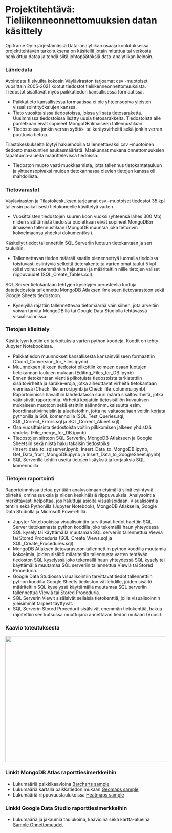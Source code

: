 # Projektitehtävä: Tieliikenneonnettomuuksien datan käsittely

Opiframe Oy:n järjestämässä Data-analytiikan osaaja koulutuksessa projektitehtävän tarkoituksena on käsitellä jotain mitattua tai verkosta hankkittua dataa ja tehdä siitä johtopäätöksiä data-analytiikan keinoin. 

### Lähdedata

Avoindata.fi sivuilta kokosin Väyläviraston tarjoamat csv -muotoiset vuosittain 2005-2021 kootut tiedostot tieliikenneonnettomuuksista. Tiedostot sisältävät myös paikkatiedon kansallisessa formaatissa.
- Paikkatieto kansallisessa formaatissa ei ole yhteensopiva yleisten visualisointityökalujen kanssa.
- Tieto vuosittaisissa tiedostoissa, joissa yli sata tietosaraketta. Uusimmissa tiedostoissa lisätty uusia tietosarakkeita. Tiedostoista alle puoletkaan eivät sopineet MongoDB ilmaiseen tallennustilaan.
- Tiedostoissa jonkin verran syöttö- tai keräysvirheitä sekä jonkin verran puuttuvia tietoja.

Tilastokeskukselta löytyi hakuehdoilla tallennettavaksi csv –muotoinen tiedosto maakuntien asukasmääristä. Maakunnat mukana onnettomuuksien tapahtuma-alueita määrittelevissä tiedoissa.
- Tiedoston muoto vaati muokkaamista, jotta tallennus tietokantatauluun ja yhteensopivaksi muiden tietokannassa olevien tietojen kanssa oli mahdollista.

### Tietovarastot

Väyläviraston ja Tilastokeskuksen tarjoamat csv –muotoiset tiedostot 35 kpl tallensin paikallisesti tietokoneelle käsittelyä varten.
- Vuosittaisten tiedostojen suuren koon vuoksi (yhteensä lähes 300 Mb) niiden sisältämistä tiedoista puoletkaan eivät sopineet MongoDB:n ilmaiseen tallennustilaan (MongoDB muuntaa joka tietorivin kokoelmaansa yhdeksi dokumentiksi).

Käsitellyt tiedot tallennettiin SQL Serveriin luotuun tietokantaan ja sen tauluihin.
- Tallennettavan tiedon määrää saatiin pienennettyä luomalla tiedoissa toistuvasti esiintyviä selkeitä tietorakenteita varten omat taulut 5 kpl (olisi voinut enemmänkin hajauttaa) ja määriteltiin niille tietojen väliset riippuvuudet (SQL_Create_Tables.sql).

SQL Server tietokantaan tehtyjen kyselyjen perusteella luotuja datatiedostoja tallennettu MongoDB Atlaksen ilmaiseen tietovarastoon sekä Google Sheets tiedostoon.
- Kyselyillä rajattiin tallennettavaa tietomäärää vain siihen, jota arveltiin voivan tarvita MongoDB:llä tai Google Data Studiolla tehtävässä visualisoinnissa.

### Tietojen käsittely

Käsittelyyn luotiin eri tarkoituksia varten python koodeja. Koodit on tehty Jupyter Notebookissa.
- Paikkatiedon muunnokset kansallisesta kansainväliseen formaattiin (Coord_Conversion_for_Files.ipynb)
- Muunnoksen jälkeen tiedostot pilkottiin kolmeen osaan luotujen tietokannan taulujen mukaan (Editing_Files_for_DB.ipynb)
- Ennen tietokantaan vientiä pilkotuista tiedostoista tarkistettiin sisältövirheitä ja sarake-eroja, jotka aiheuttavat virheitä tietokantaan viennissä (Check_file_error.ipynb ja Check_file_columns.ipynb). Raportoinnissa havaittiin lähdedatassa suuri määrä sisältövirheitä, jotka vääristivät raportointia. Virheitä korjattiin tietosisällön kuvauksen mukaiseen muotoon sekä etsittiin säännönmukaisuutta esim. koordinaattivirheisiin ja aluetietoihin, jotta ne valtaosaltaan voitiin korjata pythonilla ja SQL komennoilla (SQL_Test_Queries.sql, SQL_Correct_Errors.sql ja SQL_Correct_Alueet.sql).
- Osa vuosittaisista tiedostoista voitiin pilkkomisen jälkeen yhdistää yhdeksi (File_merge_for_DB.ipynb)
- Tiedostojen siirtoon SQL Serveriin, MongoDB Atlakseen ja Google Sheetsiin sekä niistä haku takaisin tiedostoiksi (Insert_data_to_sqlserver.ipynb, Insert_Data_to_MongoDB.ipynb, Get_Data_from_MongoDB.ipynb ja Insert_Data_to_GoogleSheet.ipynb)
- SQL Serverillä tehtiin useita tietojen lisäyksiä ja korjauksia SQL komennoilla.


### Tietojen raportointi

Raportoinnnissa tietoa pyritään analysoimaan etsimällä siinä esiintyviä piirteitä, ominaisuuksia ja niiden keskinäisiä riippuvuuksia. Analysointia merkittävästi helpottaa, jos haluttuja asioita visualisoidaan. Visualisointia tehtiin sekä Pythonilla (Jupyter Notebook), MongoDB Atlaksella, Google Data Studiolla ja Microsoft PowerBI:llä.
- Jupyter Notebookissa visualisointiin tarvittavat tiedot haettiin SQL Server tietokannasta python koodilla joko tekemällä haun yhteydessä SQL kysely tai käyttämällä muutamaa SQL serveriin tallennettua Viewiä tai Stored Proceduria (SQL_Create_Views.sql ja SQL_Create_Procedures.sql).
- MongoDB Atlaksen tietovarastoon tallennettiin python koodilla muutamia kokoelmia, joiden sisältö määriteltiin tallennusta varten tehtävän tiedoston SQL kyselyssä joko tekemällä haun yhteydessä SQL kysely tai käyttämällä muutamaa SQL serveriin tallennettua Viewiä tai Stored Proceduria.
- Google Data Studiossa visualisointiin tarvittavat tiedot tallennettiin python koodilla Google Sheets tiedoston välilehdille, joiden sisältö määriteltiin SQL kyselyssä käyttämällä muutamaa SQL serveriin tallennettua Viewiä tai Stored Proceduria.
- SQL Serverin Viewit sisälsivät sellaisia tietokenttiä, joilla visualisoinnin yleisimmät tarpeet täyttyvät.
- SQL Serverin Stored Procedurit sisälsivät enemmän tietokenttiä, hakua rajoitettiin sen kutsussa muuttujana annettavan tiedon mukaan (Vuosi).

### Kaavio toteutuksesta

<p align="center">
<img src="https://user-images.githubusercontent.com/110663840/199057230-ab63510a-115e-437a-a48d-d92a7bc61be8.png" width="864" height="392">
</p>

### Linkit MongoDB Atlas raporttiesimerkkeihin

- Lukumääriä palkkikaavioina [Barcharts sample](https://charts.mongodb.com/charts-opiframe-dvsup/public/dashboards/79658628-7142-4063-962d-8d7fad43de02)
- Lukumääriä kartalla paikkatiedon mukaan [Geomaps sample](https://charts.mongodb.com/charts-opiframe-dvsup/public/dashboards/1250830d-e31f-4fe5-902e-b5ac1c136f11)
- Lukumääriä riippuvuustaulukoissa [Heatmaps sample](https://charts.mongodb.com/charts-opiframe-dvsup/public/dashboards/c37f458d-17f3-42f2-9ceb-62b895655eca)

### Linkki Google Data Studio raporttiesimerkkeihin

- Lukumääriä ja jakaumia taulukoina, kaavioina sekä kartta-alueina [Sample Onnettomuudet](https://datastudio.google.com/reporting/45f072ec-9a91-4ae3-9ebb-2b06cfe717ab)
